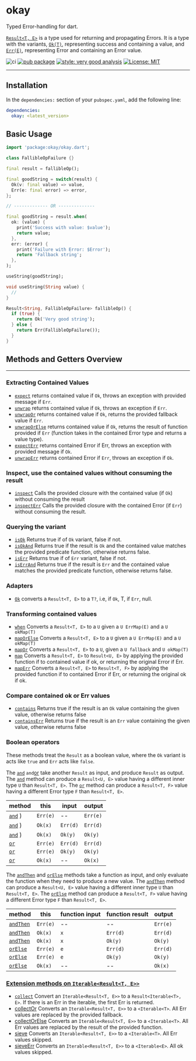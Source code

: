 # okay

Typed Error-handling for dart.

[`Result<T, E>`](https://pub.dev/documentation/okay/latest/okay/Result-class.html) is a type used for returning and propagating Errors. It is a type with the variants, [`Ok(T)`](https://pub.dev/documentation/okay/latest/okay/Ok-class.html), representing success and containing a value, and [`Err(E)`](https://pub.dev/documentation/okay/latest/okay/Err-class.html), representing Error and containing an Error value.

![ci](https://github.com/0xba1/okay/actions/workflows/okay.yml/badge.svg)
[![pub package][pub_badge]][pub_link]
[![style: very good analysis][very_good_analysis_badge]][very_good_analysis_link]
[![License: MIT][license_badge]][license_link]

---

## Installation

In the `dependencies:` section of your `pubspec.yaml`, add the following line:

```yaml
dependencies:
  okay: <latest_version>
```

## Basic Usage

```dart
import 'package:okay/okay.dart';

class FallibleOpFailure {}

final result = fallibleOp();

final goodString = switch(result) {
  Ok(v: final value) => value,
  Err(e: final error) => error,
};

// ------------- OR --------------

final goodString = result.when(
  ok: (value) {
    print('Success with value: $value');
    return value;
  },
  err: (error) {
    print('Failure with Error: $Error');
    return 'Fallback string';
  },
);

useString(goodString);

void useString(String value) {
  //
}

Result<String, FallibleOpFailure> fallibleOp() {
  if (true) {
    return Ok('Very good string');
  } else {
    return Err(FallibleOpFailure());
  }
}
```

## Methods and Getters Overview

---

### Extracting Contained Values

- [`expect`](https://pub.dev/documentation/okay/latest/okay/Result/expect.html) returns contained value if `Ok`, throws an exception with provided message if `Err`.
- [`unwrap`](https://pub.dev/documentation/okay/latest/okay/Result/unwrap.html) returns contained value if `Ok`, throws an exception if `Err`.
- [`unwrapOr`](https://pub.dev/documentation/okay/latest/okay/Result/unwrapOr.html) returns contained value if `Ok`, returns the provided fallback value if `Err`.
- [`unwrapOrElse`](https://pub.dev/documentation/okay/latest/okay/Result/unwrapOrElse.html) returns contained value if `Ok`, returns the result of function provided if `Err` (function takes in the contained Error type and returns a value type).
- [`expectErr`](https://pub.dev/documentation/okay/latest/okay/Result/expectErr.html) returns contained Error if Err, throws an exception with provided message if `Ok`.
- [`unwrapErr`](https://pub.dev/documentation/okay/latest/okay/Result/unwrapErr.html) returns contained Error if `Err`, throws an exception if `Ok`.

### Inspect, use the contained values without consuming the result

- [`inspect`](https://pub.dev/documentation/okay/latest/okay/Result/inspect.html) Calls the provided closure with the contained value (if `Ok`) without consuming the result
- [`inspectErr`](https://pub.dev/documentation/okay/latest/okay/Result/inspectErr.html) Calls the provided closure with the contained Error (if `Err`) without consuming the result.

### Querying the variant

- [`isOk`](https://pub.dev/documentation/okay/latest/okay/Result/isOk.html) Returns true if of `Ok` variant, false if not.
- [`isOkAnd`](https://pub.dev/documentation/okay/latest/okay/Result/isOkAnd.html) Returns true if the result is `Ok` and the contained value matches the provided predicate function, otherwise returns false.
- [`isErr`](https://pub.dev/documentation/okay/latest/okay/Result/isErr.html) Returns true if of `Err` variant, false if not.
- [`isErrAnd`](https://pub.dev/documentation/okay/latest/okay/Result/isErrAnd.html) Returns true if the result is `Err` and the contained value matches the provided predicate function, otherwise returns false.

### Adapters

- [`Ok`](https://pub.dev/documentation/okay/latest/okay/Result/ok.html) converts a `Result<T, E>` to a `T?`, i.e, if `Ok`, T, if `Err`, null.

### Transforming contained values

- [`when`](https://pub.dev/documentation/okay/latest/okay/Result/when.html) Converts a `Result<T, E>` to a `U` given a `U ErrMap(E)` and a `U okMap(T)`
- [`mapOrElse`](https://pub.dev/documentation/okay/latest/okay/Result/mapOrElse.html) Converts a `Result<T, E>` to a `U` given a `U ErrMap(E)` and a `U okMap(T)`
- [`mapOr`](https://pub.dev/documentation/okay/latest/okay/Result/mapOr.html) Converts a `Result<T, E>` to a `U`, given a `U fallback` and `U okMap(T)`
- [`map`](https://pub.dev/documentation/okay/latest/okay/Result/map.html) Converts a `Result<T, E>` to `Result<U, E>` by applying the provided function if to contained value if ok, or returning the original Error if Err.
- [`mapErr`](https://pub.dev/documentation/okay/latest/okay/Result/mapErr.html) Converts a `Result<T, E>` to `Result<T, F>` by applying the provided function if to contained Error if Err, or returning the original ok if ok.

### Compare contained ok or Err values

- [`contains`](https://pub.dev/documentation/okay/latest/okay/Result/contains.html) Returns true if the result is an `Ok` value containing the given value, otherwise returns false
- [`containsErr`](https://pub.dev/documentation/okay/latest/okay/Result/containsErr.html) Returns true if the result is an `Err` value containing the given value, otherwise returns false

### Boolean operators

These methods treat the `Result` as a boolean value, where the `Ok` variant is acts like `true` and `Err` acts like `false`.

The [`and`](https://pub.dev/documentation/okay/latest/okay/Result/and.html) `and`[or](https://pub.dev/documentation/okay/latest/okay/Result/or.html) take another `Result` as input, and produce `Result` as output. The [`and`](https://pub.dev/documentation/okay/latest/okay/Result/and.html) method can produce a `Result<U, E>` value having a different inner type `U` than `Result<T, E>`. The [`or`](https://pub.dev/documentation/okay/latest/okay/Result/or.html) method can produce a `Result<T, F>` value having a different Error type `F` than `Result<T, E>`.

| method                                                                    | this     | input    | output   |
| ------------------------------------------------------------------------- | -------- | -------- | -------- |
| [`and`](https://pub.dev/documentation/okay/latest/okay/Result/and.html) ) | `Err(e)` | --       | `Err(e)` |
| [`and`](https://pub.dev/documentation/okay/latest/okay/Result/and.html) ) | `Ok(x)`  | `Err(d)` | `Err(d)` |
| [`and`](https://pub.dev/documentation/okay/latest/okay/Result/and.html) ) | `Ok(x)`  | `Ok(y)`  | `Ok(y)`  |
| [`or`](https://pub.dev/documentation/okay/latest/okay/Result/or.html)     | `Err(e)` | `Err(d)` | `Err(d)` |
| [`or`](https://pub.dev/documentation/okay/latest/okay/Result/or.html)     | `Err(e)` | `Ok(y)`  | `Ok(y)`  |
| [`or`](https://pub.dev/documentation/okay/latest/okay/Result/or.html)     | `Ok(x)`  | --       | `Ok(x)`  |

The [`andThen`](https://pub.dev/documentation/okay/latest/okay/Result/andThen.html) and [`orElse`](https://pub.dev/documentation/okay/latest/okay/Result/orElse.html) methods take a function as input, and only evaluate the function when they need to produce a new value. The [`andThen`](https://pub.dev/documentation/okay/latest/okay/Result/andThen.html) method can produce a `Result<U, E>` value having a different inner type `U` than `Result<T, E>`. The [`orElse`](https://pub.dev/documentation/okay/latest/okay/Result/orElse.html) method can produce a `Result<T, F>` value having a different Error type `F` than `Result<T, E>`.

| method                                                                          | this     | function input | function result | output   |
| ------------------------------------------------------------------------------- | -------- | -------------- | --------------- | -------- |
| [`andThen`](https://pub.dev/documentation/okay/latest/okay/Result/andThen.html) | `Err(e)` | --             | --              | `Err(e)` |
| [`andThen`](https://pub.dev/documentation/okay/latest/okay/Result/andThen.html) | `Ok(x)`  | `x`            | `Err(d)`        | `Err(d)` |
| [`andThen`](https://pub.dev/documentation/okay/latest/okay/Result/andThen.html) | `Ok(x)`  | `x`            | `Ok(y)`         | `Ok(y)`  |
| [`orElse`](https://pub.dev/documentation/okay/latest/okay/Result/orElse.html)   | `Err(e)` | `e`            | `Err(d)`        | `Err(d)` |
| [`orElse`](https://pub.dev/documentation/okay/latest/okay/Result/orElse.html)   | `Err(e)` | `e`            | `Ok(y)`         | `Ok(y)`  |
| [`orElse`](https://pub.dev/documentation/okay/latest/okay/Result/orElse.html)   | `Ok(x)`  | --             | --              | `Ok(x)`  |

### [Extension methods on `Iterable<Result<T, E>>`](https://pub.dev/documentation/okay/latest/okay/Collect.html)

- [`collect`](https://pub.dev/documentation/okay/latest/okay/Collect/collect.html) Convert an `Iterable<Result<T, E>>` to a `Result<Iterable<T>, E>`. If there is an Err in the iterable, the first Err is returned.
- [collectOr](https://pub.dev/documentation/okay/latest/okay/Collect/collectOr.html) Converts an `Iterable<Result<T, E>>` to a `<Iterable<T>`. All Err values are replaced by the provided fallback.
- [collectOrElse](https://pub.dev/documentation/okay/latest/okay/Collect/collectOrElse.html) Converts an `Iterable<Result<T, E>>` to a `<Iterable<T>`. All Err values are replaced by the result of the provided function.
- [sieve](https://pub.dev/documentation/okay/latest/okay/Collect/sieve.html) Converts an `Iterable<Result<T, E>>` to a `<Iterable<T>`. All Err values skipped.
- [sieveErr](https://pub.dev/documentation/okay/latest/okay/Collect/sieveErr.html) Converts an `Iterable<Result<T, E>>` to a `<Iterable<E>`. All ok values skipped.

[ci_badge]: https://github.com/0xba1/okay/actions/workflows/okay.yml/badge.svg
[very_good_analysis_badge]: https://img.shields.io/badge/style-very_good_analysis-B22C89.svg
[very_good_analysis_link]: https://pub.dev/packages/very_good_analysis
[pub_badge]: https://img.shields.io/pub/v/okay
[pub_link]: https://pub.dev/packages/okay
[license_badge]: https://img.shields.io/badge/license-MIT-blue.svg
[license_link]: https://opensource.org/licenses/MIT
[result_link]: https://doc.rust-lang.org/std/result/index.html
[coverage_badge]: https://raw.githubusercontent.com/0xba1/okay/b9311276cdc3a77071f18cb8a487368f8435f35c/.assets/coverage_badge.svg
